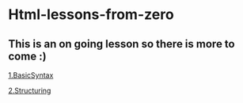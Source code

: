 # **Html-lessons-from-zero**
## This is an on going lesson so there is more to come :)

[1.BasicSyntax](1.BasicSyntax)

[2.Structuring](2.Structuring)


